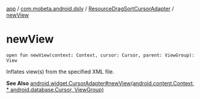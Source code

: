 [app](../../index.md) / [com.mobeta.android.dslv](../index.md) / [ResourceDragSortCursorAdapter](index.md) / [newView](.)

# newView

`open fun newView(context: Context, cursor: Cursor, parent: ViewGroup): View`

Inflates view(s) from the specified XML file.

**See Also**
[android.widget.CursorAdapter#newView(android.content.Context,
     *      android.database.Cursor, ViewGroup)](#)


